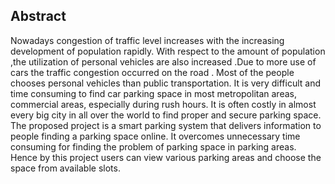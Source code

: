 
## Abstract
Nowadays congestion of traffic level increases with the increasing development of population rapidly. With respect to the amount of population ,the utilization of personal vehicles are also increased .Due to more use of cars the traffic congestion occurred on the road . Most of the people chooses personal vehicles than public transportation. It is very difficult and time consuming to find car parking space in most metropolitan areas, commercial areas, especially during rush hours. It is often costly in almost every big city in all over the world to find proper and secure parking space. The proposed project is a smart parking system that delivers information to people finding a parking space online. It overcomes unnecessary time consuming for finding the problem of parking space in parking areas. Hence by this project users can view various parking areas and choose the space from available slots.
